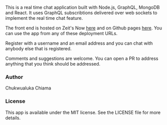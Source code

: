 This is a real time chat application built with Node.js, GraphQL, MongoDB and React. It uses GraphQL subscribtions delivered over web sockets to implement the real time chat feature.

The front end is hosted on Zeit's Now [here](https://my-chat-app.lukaschiama.now.sh/) and on Github pages [here](https://lukaschiama.github.io/mini_chat_app/). You can use the app from any of these deployment URLs.

Register with a username and an email address and you can chat with anybody else that is registered.

Comments and suggestions are welcome. You can open a PR to address anything that you think should be addressed.

### Author
Chukwualuka Chiama

### License
This app is available under the MIT license. See the LICENSE file for more details.
